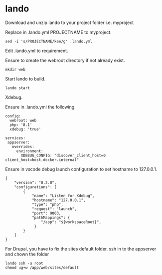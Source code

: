 # lando

Download and unzip lando to your project folder i.e. myproject

Replace in .lando.yml PROJECTNAME to myproject.

```
sed -i 's/PROJECTNAME/kee/g' .lando.yml
```

Edit .lando.yml to requirement.

Ensure to create the webroot directory if not already exist.
```
mkdir web
```

Start lando to build.

```
lando start
```

Xdebug.

Ensure in .lando.yml the following.

```
config:
  webroot: web
  php: '8.1'
  xdebug: 'true'
```

```
services:
 appserver:
   overrides:
     environment:
       XDEBUG_CONFIG: "discover_client_host=0 client_host=host.docker.internal"
```

Ensure in vscode debug launch configuration to set hostname to 127.0.0.1.

```
{
    "version": "0.2.0",
    "configurations": [
        {
            "name": "Listen for Xdebug",
            "hostname": "127.0.0.1",
            "type": "php",
            "request": "launch",
            "port": 9003,
            "pathMappings": {
                "/app": "${workspaceRoot}",
             }
        }
    ]
}
```

For Drupal, you have to fix the sites default folder. ssh in to the appserver and chown the folder

```
lando ssh -u root
chmod ug+w /app/web/sites/default
```



